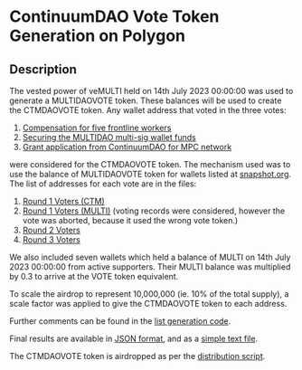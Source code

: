 # ContinuumDAO Vote Token Generation on Polygon

## Description

The vested power of veMULTI held on 14th July 2023 00:00:00 was used to generate a MULTIDAOVOTE token. These balances will be used to create the CTMDAOVOTE token. Any wallet address that voted in the three votes:

1. [Compensation for five frontline workers](https://snapshot.org/#/continuumdao.eth/proposal/0xbb6d62d51b972aab25d18b4864cf8034ebf68bcdcc67950011e4eecf0252624b)
2. [Securing the MULTIDAO multi-sig wallet funds](https://snapshot.org/#/multichaindao.eth/proposal/0xe6de3b869968e43e2d2589b9df628687ef41394603f675cba4b39d31174fec76)
3. [Grant application from ContinuumDAO for MPC network](https://snapshot.org/#/multichaindao.eth/proposal/0x40bfb43bed1ff0a3b35cf09c682414cb1000b7cf9bfd4e3da6f246ab82926344)

were considered for the CTMDAOVOTE token. The mechanism used was to use the balance of MULTIDAOVOTE token for wallets listed at [snapshot.org](https://snapshot.org/#/multichaindao.eth). The list of addresses for each vote are in the files:

1. [Round 1 Voters (CTM)](recipients/round1VotersCTM.json)
2. [Round 1 Voters (MULTI)](recipients/round1VotersMULTI.json) (voting records were considered, however the vote was aborted, because it used the wrong vote token.)
3. [Round 2 Voters](recipients/round2Voters.json)
4. [Round 3 Voters](recipients/round3Voters.json)

We also included seven wallets which held a balance of MULTI on 14th July 2023 00:00:00 from active supporters. Their MULTI balance was multiplied by 0.3 to arrive at the VOTE token equivalent.

To scale the airdrop to represent 10,000,000 (ie. 10% of the total supply), a scale factor was applied to give the CTMDAOVOTE token to each address.

Further comments can be found in the [list generation code](app.js).

Final results are available in [JSON format](recipients/finalCTMList.json), and as a [simple text file](output.txt).

The CTMDAOVOTE token is airdropped as per the [distribution script](scripts/2_distribute.js).